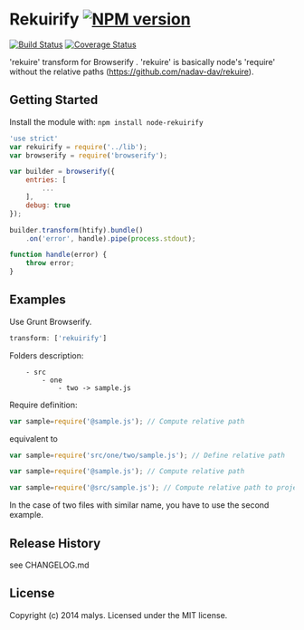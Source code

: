 # Rekuirify [![NPM version](https://badge.fury.io/js/rekuirify.png)](http://badge.fury.io/js/rekuirify)
[![Build Status](https://travis-ci.org/malys/node-rekuirify.png)](https://travis-ci.org/malys/node-rekuirify)
[![Coverage Status](https://coveralls.io/repos/malys/node-rekuirify/badge.png)](https://coveralls.io/r/malys/node-rekuirify)


'rekuire' transform for Browserify . 'rekuire' is basically node's 'require' without the relative paths (https://github.com/nadav-dav/rekuire).

## Getting Started
Install the module with: `npm install node-rekuirify`

```javascript
'use strict'
var rekuirify = require('../lib');
var browserify = require('browserify');

var builder = browserify({
    entries: [
        ...
    ],
    debug: true
});

builder.transform(htify).bundle()
    .on('error', handle).pipe(process.stdout);

function handle(error) {
    throw error;
}
```

## Examples
Use Grunt Browserify.

``` js
transform: ['rekuirify']
```

Folders description:
```
	- src
        - one
            - two -> sample.js
```
Require definition:
``` js
var sample=require('@sample.js'); // Compute relative path
```
equivalent to 
``` js
var sample=require('src/one/two/sample.js'); // Define relative path

```

``` js
var sample=require('@sample.js'); // Compute relative path

var sample=require('@src/sample.js'); // Compute relative path to project's root
```

In the case of two files with similar name, you have to use the second example.

## Release History
see CHANGELOG.md

## License
Copyright (c) 2014 malys. Licensed under the MIT license.
